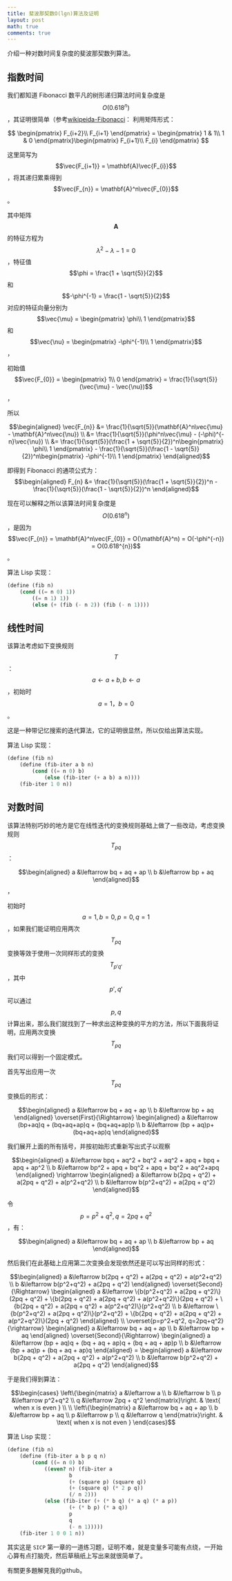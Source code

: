 ```yaml
---
title: 斐波那契数O(lgn)算法及证明
layout: post
math: true
comments: true
---
```


介绍一种对数时间复杂度的斐波那契数列算法。

## 指数时间
我们都知道 Fibonacci 数平凡的树形递归算法时间复杂度是 $$O(0.618^{n})$$，其证明很简单（参考[wikipeida-Fibonacci](https://en.wikipedia.org/wiki/Fibonacci_number#Matrix_form)：
利用矩阵形式：

$$
\begin{pmatrix}
F_{i+2}\\ 
F_{i+1}
\end{pmatrix} = \begin{pmatrix}
1 & 1\\ 
1 & 0
\end{pmatrix}\begin{pmatrix}
F_{i+1}\\ 
F_{i}
\end{pmatrix}
$$

这里简写为 $$\vec{F_{i+1}} = \mathbf{A}\vec{F_{i}}$$，将其递归累乘得到 $$\vec{F_{n}} = \mathbf{A}^n\vec{F_{0}}$$。

其中矩阵 $$\mathbf{A}$$ 的特征方程为 $$\lambda^2 - \lambda - 1 = 0$$，特征值 $$\phi = \frac{1 + \sqrt{5}}{2}$$ 和 $$-\phi^{-1} = \frac{1 - \sqrt{5}}{2}$$ 对应的特征向量分别为 $$\vec{\mu} = \begin{pmatrix}
\phi\\ 
1
\end{pmatrix}$$ 和 $$\vec{\nu} = \begin{pmatrix}
-\phi^{-1}\\ 
1
\end{pmatrix}$$，

初始值 $$\vec{F_{0}} = \begin{pmatrix}
1\\ 
0
\end{pmatrix} = \frac{1}{\sqrt{5}}(\vec{\mu} - \vec{\nu})$$，

所以

$$\begin{aligned}
\vec{F_{n}} &= \frac{1}{\sqrt{5}}(\mathbf{A}^n\vec{\mu} - \mathbf{A}^n\vec{\nu}) \\
&= \frac{1}{\sqrt{5}}(\phi^n\vec{\mu} - (-\phi)^{-n}\vec{\nu}) \\
&= \frac{1}{\sqrt{5}}(\frac{1 + \sqrt{5}}{2})^n\begin{pmatrix}
\phi\\ 
1
\end{pmatrix} - \frac{1}{\sqrt{5}}(\frac{1 - \sqrt{5}}{2})^n\begin{pmatrix}
-\phi^{-1}\\ 
1
\end{pmatrix}
\end{aligned}$$

即得到 Fibonacci 的通项公式为：
$$\begin{aligned}
F_{n} &= \frac{1}{\sqrt{5}}(\frac{1 + \sqrt{5}}{2})^n - \frac{1}{\sqrt{5}}(\frac{1 - \sqrt{5}}{2})^n
\end{aligned}$$

现在可以解释之所以该算法时间复杂度是 $$O(0.618^{n})$$，是因为 $$\vec{F_{n}} = \mathbf{A}^n\vec{F_{0}} = O(\mathbf{A}^n) = O(-\phi^{-n}) = O(0.618^{n})$$。

算法 Lisp 实现：

```scheme
(define (fib n)
	(cond ((= n 0) 1))
		((= n 1) 1))
		(else (+ (fib (- n 2)) (fib (- n 1))))
```

## 线性时间
该算法考虑如下变换规则$$T$$： $$a\leftarrow a + b, b \leftarrow a$$，初始时 $$a=1，b=0$$。

这是一种带记忆搜索的迭代算法，它的证明很显然，所以仅给出算法实现。

算法 Lisp 实现：

```scheme
(define (fib n)
	(define (fib-iter a b n)
		(cond ((= n 0) b)
			(else (fib-iter (+ a b) a n))))
	(fib-iter 1 0 n))
```

## 对数时间
该算法特别巧妙的地方是它在线性迭代的变换规则基础上做了一些改动，考虑变换规则 $$T_{pq}$$ ：

$$\begin{aligned}
a &\leftarrow bq + aq + ap \\
b &\leftarrow bp + aq
\end{aligned}$$，

初始时 $$a=1, b=0, p=0, q=1$$，如果我们能证明应用两次 $$T_{pq}$$ 变换等效于使用一次同样形式的变换 $$T_{p'q'}$$，其中 $$p', q'$$ 可以通过 $$p, q$$ 计算出来，那么我们就找到了一种求出这种变换的平方的方法，所以下面我将证明，应用两次变换 $$T_{pq}$$ 我们可以得到一个固定模式。

首先写出应用一次 $$T_{pq}$$ 变换后的形式：

$$\begin{aligned}
a &\leftarrow bq + aq + ap \\
b &\leftarrow bp + aq
\end{aligned} \overset{First}{\Rightarrow} \begin{aligned}
a &\leftarrow (bp+aq)q + (bq+aq+ap)q + (bq+aq+ap)p \\
b &\leftarrow (bp + aq)p+ (bq+aq+ap)q
\end{aligned}$$

我们展开上面的所有括号，并按初始形式重新写出式子以观察

$$\begin{aligned}
a &\leftarrow bpq + aq^2 + bq^2 + aq^2 + apq + bpq + apq + ap^2 \\
b &\leftarrow bp^2 + apq + bq^2 + apq + bq^2 + aq^2+apq
\end{aligned} \rightarrow \begin{aligned}
a &\leftarrow b(2pq + q^2) + a(2pq + q^2) + a(p^2+q^2) \\
b &\leftarrow b(p^2+q^2) + a(2pq + q^2)
\end{aligned}$$

令 $$p = p^2+q^2, q = 2pq + q^2$$，有：

$$\begin{aligned}
a &\leftarrow bq + aq + ap \\
b &\leftarrow bp + aq
\end{aligned}$$

然后我们在此基础上应用第二次变换会发现依然还是可以写出同样的形式：

$$\begin{aligned}
a &\leftarrow b(2pq + q^2) + a(2pq + q^2) + a(p^2+q^2) \\
b &\leftarrow b(p^2+q^2) + a(2pq + q^2)
\end{aligned} \overset{Second}{\Rightarrow} \begin{aligned}
a &\leftarrow \{b(p^2+q^2) + a(2pq + q^2)\}(2pq + q^2) + \{b(2pq + q^2) + a(2pq + q^2) + a(p^2+q^2)\}(2pq + q^2) + \{b(2pq + q^2) + a(2pq + q^2) + a(p^2+q^2)\}(p^2+q^2) \\
b &\leftarrow \{b(p^2+q^2) + a(2pq + q^2)\}(p^2+q^2) + \{b(2pq + q^2) + a(2pq + q^2) + a(p^2+q^2)\}(2pq + q^2)
\end{aligned} \\
\overset{p=p^2+q^2, q=2pq+q^2}{\rightarrow} \begin{aligned}
a &\leftarrow bq + aq + ap \\
b &\leftarrow bp + aq
\end{aligned} \overset{Second}{\Rightarrow} \begin{aligned}
a &\leftarrow (bp + aq)q + (bq + aq + ap)q + (bq + aq + ap)p \\
b &\leftarrow (bp + aq)p + (bq + aq + ap)q
\end{aligned} = \begin{aligned}
a &\leftarrow b(2pq + q^2) + a(2pq + q^2) + a(p^2+q^2) \\
b &\leftarrow b(p^2+q^2) + a(2pq + q^2)
\end{aligned}$$

于是我们得到算法：

$$\begin{cases}
\left\{\begin{matrix}
a &\leftarrow a \\
b &\leftarrow b \\
p &\leftarrow p^2+q^2 \\ 
q &\leftarrow 2pq + q^2
\end{matrix}\right. & \text{ when x is even }  \\ \\ 
\left\{\begin{matrix}
a &\leftarrow bq + aq + ap \\ 
b &\leftarrow bp + aq \\
p &\leftarrow p \\
q &\leftarrow q
\end{matrix}\right. & \text{ when x is not even }
\end{cases}$$

算法 Lisp 实现：

```scheme
(define (fib n)
	(define (fib-iter a b p q n)
		(cond ((= n 0) b)
			((even? n) (fib-iter a
					b
					(+ (square p) (square q))
					(+ (square q) (* 2 p q))
					(/ n 2)))
			(else (fib-iter (+ (* b q) (* a q) (* a p))
					(+ (* b p) (* a q))
					p
					q
					(- n 1)))))
	(fib-iter 1 0 0 1 n))
```

其实这是 `SICP` 第一章的一道练习题，证明不难，就是变量多可能有点绕，一开始心算有点打脑壳，然后草稿纸上写出来就很简单了。

有關更多題解見我的github。
